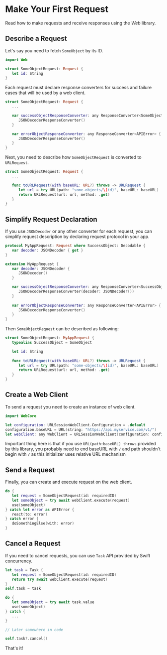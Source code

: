 # Make Your First Request

Read how to make requests and receive responses using the *Web* library.

## Describe a Request

Let's say you need to fetch `SomeObject` by its ID.

```swift
import Web

struct SomeObjectRequest: Request { 
   let id: String
}
```

Each request must declare response converters for success and failure cases that will be used by a
web client.

```swift
struct SomeObjectRequest: Request { 
   ...

   var successObjectResponseConverter: any ResponseConverter<SomeObject> {
      JSONDecoderResponseConverter()
   }

   var errorObjectResponseConverter: any ResponseConverter<APIError> {
      JSONDecoderResponseConverter()
   }
}
```

Next, you need to describe how `SomeObjectRequest` is converted to `URLRequest`.

```swift
struct SomeObjectRequest: Request { 
   ...

   func toURLRequest(with baseURL: URL?) throws -> URLRequest {
      let url = try URL(path: "some-objects/\(id)", baseURL: baseURL)
      return URLRequest(url: url, method: .get)
   }
}
```

## Simplify Request Declaration

If you use `JSONDecoder` or any other converter for each request, you can simplify request 
description by declaring request protocol in your app.

```swift
protocol MyAppRequest: Request where SuccessObject: Decodable {
   var decoder: JSONDecoder { get }
}

extension MyAppRequest {
   var decoder: JSONDecoder {
      JSONDecoder()
   }

   var successObjectResponseConverter: any ResponseConverter<SuccessObject> {
      JSONDecoderResponseConverter(decoder: JSONDecoder())
   }
   
   var errorObjectResponseConverter: any ResponseConverter<APIError> {
      JSONDecoderResponseConverter()
   }
}
```

Then `SomeObjectRequest` can be described as following:

```swift
struct SomeObjectRequest: MyAppRequest {
   typealias SuccessObject = SomeObject

   let id: String
   
   func toURLRequest(with baseURL: URL?) throws -> URLRequest {
      let url = try URL(path: "some-objects/\(id)", baseURL: baseURL)
      return URLRequest(url: url, method: .get)
   }
}
```

## Create a Web Client

To send a request you need to create an instance of web client.

```swift
import WebCore

let configuration: URLSessionWebClient.Configuration = .default
configuration.baseURL = URL(string: "https://api.myservice.com/v1/")
let webClient: any WebClient = URLSessionWebClient(configuration: configuration)
```

Important thing here is that if you use `URL(path:baseURL) throws` provided by this library,
you probably need to end baseURL with `/` and path shouldn't begin with `/` as this initializer uses 
relative URL mechanism

## Send a Request

Finally, you can create and execute request on the web client.

```swift
do {
   let request = SomeObjectRequest(id: requiredID)
   let someObject = try await webClient.execute(request)
   use(someObject)
} catch let error as APIError {
   react(to: error)
} catch error {
   doSomethingElse(with: error)
}
```

## Cancel a Request

If you need to cancel requests, you can use `Task` API provided by Swift concurrency.

```swift
let task = Task {
   let request = SomeObjectRequest(id: requiredID)
   return try await webClient.execute(request)
}
self.task = task

do {
   let someObject = try await task.value
   use(someObject)
} catch {
   ...
}

// Later somewhere in code

self.task?.cancel()
```

That's it!
